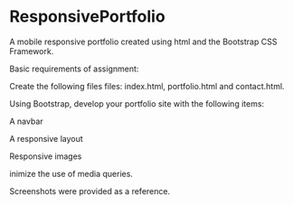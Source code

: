 # ResponsivePortfolio

A mobile responsive portfolio created using html and the Bootstrap CSS Framework.


Basic requirements of assignment:

Create the following files files: index.html, portfolio.html and contact.html.

Using Bootstrap, develop your portfolio site with the following items:

A navbar

A responsive layout

Responsive images

inimize the use of media queries.

Screenshots were provided as a reference.  